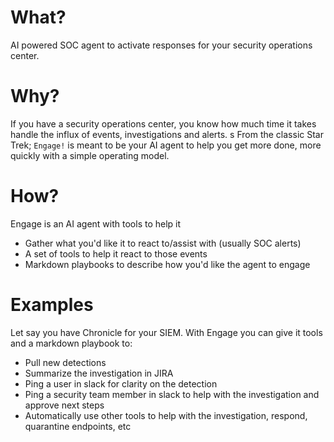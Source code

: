 # What?
AI powered SOC agent to activate responses for your security operations center.

# Why?
If you have a security operations center, you know how much time it takes handle the influx of events, investigations and alerts. 
s
From the classic Star Trek; `Engage!` is meant to be your AI agent to help you get more done, more quickly with a simple operating model. 

# How?
Engage is an AI agent with tools to help it
- Gather what you'd like it to react to/assist with (usually SOC alerts)
- A set of tools to help it react to those events
- Markdown playbooks to describe how you'd like the agent to engage

# Examples
Let say you have Chronicle for your SIEM. With Engage you can give it tools and a markdown playbook to:
- Pull new detections
- Summarize the investigation in JIRA
- Ping a user in slack for clarity on the detection
- Ping a security team member in slack to help with the investigation and approve next steps
- Automatically use other tools to help with the investigation, respond, quarantine endpoints, etc


